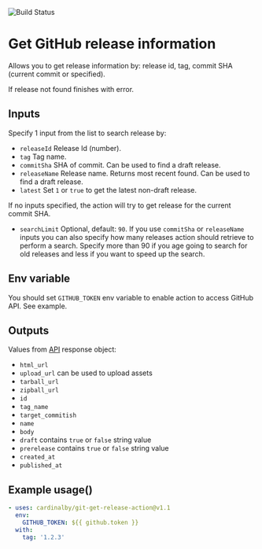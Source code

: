 ![Build Status](https://github.com/cardinalby/git-get-release-action/workflows/build-test/badge.svg)

# Get GitHub release information 

Allows you to get release information by: release id, tag, commit SHA (current commit or specified).

If release not found finishes with error.

## Inputs

Specify 1 input from the list to search release by:

* `releaseId` Release Id (number).
* `tag` Tag name.
* `commitSha` SHA of commit. Can be used to find a draft release.
* `releaseName` Release name. Returns most recent found. Can be used to find a draft release.
* `latest` Set `1` or `true` to get the latest non-draft release.

If no inputs specified, the action will try to get release for the current commit SHA.

* `searchLimit` Optional, default: `90`. If you use `commitSha` or `releaseName` inputs you can 
also specify how many releases action should retrieve to perform a search. Specify more than 90 if
you age going to search for old releases and less if you want to speed up the search.

## Env variable

You should set `GITHUB_TOKEN` env variable to enable action to access GitHub API. See example.

## Outputs
Values from [API](https://docs.github.com/en/rest/reference/repos#releases) response object:

* `html_url`
* `upload_url` can be used to upload assets
* `tarball_url`
* `zipball_url`
* `id`
* `tag_name`
* `target_commitish`
* `name`
* `body`
* `draft` contains `true` or `false` string value
* `prerelease` contains `true` or `false` string value
* `created_at`
* `published_at`

## Example usage()
```yaml
- uses: cardinalby/git-get-release-action@v1.1
  env:
    GITHUB_TOKEN: ${{ github.token }}
  with:
    tag: '1.2.3'    
```
